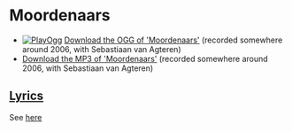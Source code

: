 # Moordenaars

- [![PlayOgg](http://static.fsf.org/playogg/Play_ogg_80x15.png "I support PlayOgg!")](http://playogg.org)
  [Download the OGG of 'Moordenaars'](http://www.richelbilderbeek.nl/CD06_23Moordenaars.ogg)
  (recorded somewhere around 2006, with Sebastiaan van Agteren)
- [Download the MP3 of 'Moordenaars'](http://www.richelbilderbeek.nl/CD06_23Moordenaars.mp3)
  (recorded somewhere around 2006, with Sebastiaan van Agteren)

## [Lyrics](xx_moordenaars.txt)

See [here](xx_moordenaars.txt)

